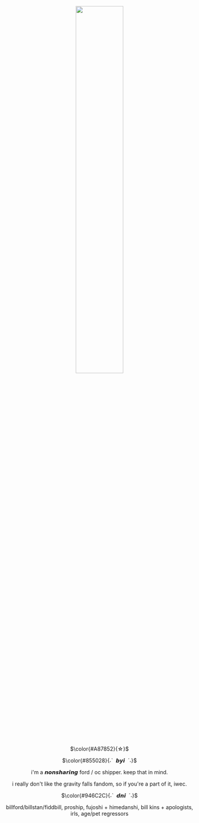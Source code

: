 <p align="center" width="100%">
    <img width="50%" src="https://github.com/user-attachments/assets/8b371b0a-ecd3-437e-a7c6-3380988766de">
</p>


<p align="center" width="100%"> $\color{#A87852}{☆}$

<p align="center" width="100%"> $\color{#855028}{˗ˋ‎ ‎ 𝙗𝙮𝙞‎ ‎ ˊ˗}$
<p align="center" width="100%"> i'm a 𝙣𝙤𝙣𝙨𝙝𝙖𝙧𝙞𝙣𝙜 ford / oc shipper. keep that in mind.
<p align="center" width="100%"> i really don't like the gravity falls fandom, so if you're a part of it, iwec.

<p align="center" width="100%"> $\color{#946C2C}{˗ˋ‎ ‎ 𝙙𝙣𝙞‎ ‎ ˊ˗}$
<p align="center" width="100%"> billford/billstan/fiddbill, proship, fujoshi + himedanshi, bill kins + apologists, irls, age/pet regressors
